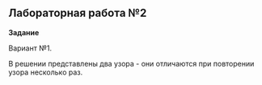 ## Лабораторная работа №2

**Задание**

Вариант №1. 

В решении представлены два узора - они отличаются при повторении узора несколько раз.
